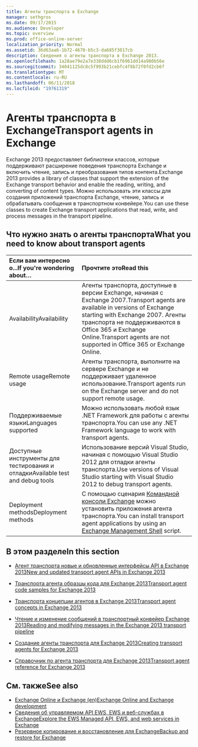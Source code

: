 ```yaml
---
title: Агенты транспорта в Exchange
manager: sethgros
ms.date: 09/17/2015
ms.audience: Developer
ms.topic: overview
ms.prod: office-online-server
localization_priority: Normal
ms.assetid: 36d63aa6-1b72-4670-b5c3-da685f3017cb
description: Сведения о агенты транспорта в Exchange 2013.
ms.openlocfilehash: 1a28ae79e2a7e338ddd6cb1f6961dd14a980b56e
ms.sourcegitcommit: 34041125dc8c5f993b21cebfc4f8b72f0fd2cb6f
ms.translationtype: MT
ms.contentlocale: ru-RU
ms.lasthandoff: 06/11/2018
ms.locfileid: "19761319"
---
```

# <a name="transport-agents-in-exchange"></a><span data-ttu-id="17756-103">Агенты транспорта в Exchange</span><span class="sxs-lookup"><span data-stu-id="17756-103">Transport agents in Exchange</span></span>
  
<span data-ttu-id="17756-104">Exchange 2013 предоставляет библиотеки классов, которые поддерживают расширение поведения транспорта Exchange и включить чтение, запись и преобразования типов контента.</span><span class="sxs-lookup"><span data-stu-id="17756-104">Exchange 2013 provides a library of classes that support the extension of the Exchange transport behavior and enable the reading, writing, and converting of content types.</span></span> <span data-ttu-id="17756-105">Можно использовать эти классы для создания приложений транспорта Exchange, чтение, запись и обрабатывать сообщения в транспортном конвейере.</span><span class="sxs-lookup"><span data-stu-id="17756-105">You can use these classes to create Exchange transport applications that read, write, and process messages in the transport pipeline.</span></span>
  
## <a name="what-you-need-to-know-about-transport-agents"></a><span data-ttu-id="17756-106">Что нужно знать о агенты транспорта</span><span class="sxs-lookup"><span data-stu-id="17756-106">What you need to know about transport agents</span></span>

|<span data-ttu-id="17756-107">Если вам интересно о...</span><span class="sxs-lookup"><span data-stu-id="17756-107">If you're wondering about…</span></span>|<span data-ttu-id="17756-108">Прочтите это</span><span class="sxs-lookup"><span data-stu-id="17756-108">Read this</span></span>|
|:-----|:-----|
|<span data-ttu-id="17756-109">Availability</span><span class="sxs-lookup"><span data-stu-id="17756-109">Availability</span></span>  <br/> |<span data-ttu-id="17756-110">Агенты транспорта, доступные в версии Exchange, начиная с Exchange 2007.</span><span class="sxs-lookup"><span data-stu-id="17756-110">Transport agents are available in versions of Exchange starting with Exchange 2007.</span></span> <span data-ttu-id="17756-111">Агенты транспорта не поддерживаются в Office 365 и Exchange Online.</span><span class="sxs-lookup"><span data-stu-id="17756-111">Transport agents are not supported in Office 365 or Exchange Online.</span></span>  <br/> |
|<span data-ttu-id="17756-112">Remote usage</span><span class="sxs-lookup"><span data-stu-id="17756-112">Remote usage</span></span>  <br/> |<span data-ttu-id="17756-113">Агенты транспорта, выполните на сервере Exchange и не поддерживает удаленное использование.</span><span class="sxs-lookup"><span data-stu-id="17756-113">Transport agents run on the Exchange server and do not support remote usage.</span></span>  <br/> |
|<span data-ttu-id="17756-114">Поддерживаемые языки</span><span class="sxs-lookup"><span data-stu-id="17756-114">Languages supported</span></span>  <br/> |<span data-ttu-id="17756-115">Можно использовать любой язык .NET Framework для работы с агенты транспорта.</span><span class="sxs-lookup"><span data-stu-id="17756-115">You can use any .NET Framework language to work with transport agents.</span></span>  <br/> |
|<span data-ttu-id="17756-116">Доступные инструменты для тестирования и отладки</span><span class="sxs-lookup"><span data-stu-id="17756-116">Available test and debug tools</span></span>  <br/> |<span data-ttu-id="17756-117">Использование версий Visual Studio, начиная с помощью Visual Studio 2012 для отладки агенты транспорта.</span><span class="sxs-lookup"><span data-stu-id="17756-117">Use versions of Visual Studio starting with Visual Studio 2012 to debug transport agents.</span></span>  <br/> |
|<span data-ttu-id="17756-118">Deployment methods</span><span class="sxs-lookup"><span data-stu-id="17756-118">Deployment methods</span></span>  <br/> |<span data-ttu-id="17756-119">С помощью сценария [Командной консоли Exchange](../management/exchange-management-shell.md) можно установить приложения агента транспорта.</span><span class="sxs-lookup"><span data-stu-id="17756-119">You can install transport agent applications by using an [Exchange Management Shell](../management/exchange-management-shell.md) script.</span></span>  <br/> |
   
## <a name="in-this-section"></a><span data-ttu-id="17756-120">В этом разделе</span><span class="sxs-lookup"><span data-stu-id="17756-120">In this section</span></span>

- [<span data-ttu-id="17756-121">Агент транспорта новые и обновленные интерфейсы API в Exchange 2013</span><span class="sxs-lookup"><span data-stu-id="17756-121">New and updated transport agent APIs in Exchange 2013</span></span>](new-and-updated-transport-agent-apis-in-exchange-2013.md)
    
- [<span data-ttu-id="17756-122">Транспорта агента образцы кода для Exchange 2013</span><span class="sxs-lookup"><span data-stu-id="17756-122">Transport agent code samples for Exchange 2013</span></span>](transport-agent-code-samples-for-exchange-2013.md)
    
- [<span data-ttu-id="17756-123">Транспорта концепции агентов в Exchange 2013</span><span class="sxs-lookup"><span data-stu-id="17756-123">Transport agent concepts in Exchange 2013</span></span>](transport-agent-concepts-in-exchange-2013.md)
    
- [<span data-ttu-id="17756-124">Чтение и изменение сообщений в транспортный конвейер Exchange 2013</span><span class="sxs-lookup"><span data-stu-id="17756-124">Reading and modifying messages in the Exchange 2013 transport pipeline</span></span>](reading-and-modifying-messages-in-the-exchange-2013-transport-pipeline.md)
    
- [<span data-ttu-id="17756-125">Создание агенты транспорта для Exchange 2013</span><span class="sxs-lookup"><span data-stu-id="17756-125">Creating transport agents for Exchange 2013</span></span>](creating-transport-agents-for-exchange-2013.md)
    
- [<span data-ttu-id="17756-126">Справочник по агента транспорта для Exchange 2013</span><span class="sxs-lookup"><span data-stu-id="17756-126">Transport agent reference for Exchange 2013</span></span>](transport-agent-reference-for-exchange-2013.md)
    
## <a name="see-also"></a><span data-ttu-id="17756-127">См. также</span><span class="sxs-lookup"><span data-stu-id="17756-127">See also</span></span>

- [<span data-ttu-id="17756-128">Exchange Online и Exchange (en)</span><span class="sxs-lookup"><span data-stu-id="17756-128">Exchange Online and Exchange development</span></span>](../exchange-server-development.md)    
- [<span data-ttu-id="17756-129">Сведения об управляемом API EWS, EWS и веб-службах в Exchange</span><span class="sxs-lookup"><span data-stu-id="17756-129">Explore the EWS Managed API, EWS, and web services in Exchange</span></span>](../exchange-web-services/explore-the-ews-managed-api-ews-and-web-services-in-exchange.md)   
- [<span data-ttu-id="17756-130">Резервное копирование и восстановление для Exchange</span><span class="sxs-lookup"><span data-stu-id="17756-130">Backup and restore for Exchange</span></span>](../backup-restore/backup-and-restore-for-exchange-2013.md) 
    

